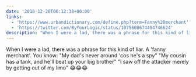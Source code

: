 ```yaml
---
date: '2018-12-20T06:12:38+00:00'
links:
  - 'https://www.urbandictionary.com/define.php?term=Fanny%20merchant'
  - 'https://twitter.com/ByYourLogic/status/1075608674494746624'
description: "When I were a lad, there was a phrase for this kind of liar. A 'fanny merchant'.\nYou know:\n\"My dad's never around 'cos he's a spy\"\n\"My cousin has a tank, and he'll beat up your big brother\"\n\"I saw off the attacker merely by getting out of my limo\"\n\U0001F602\U0001F602\U0001F602\n "
---
```

When I were a lad, there was a phrase for this kind of liar. A 'fanny merchant'.
You know:
"My dad's never around 'cos he's a spy"
"My cousin has a tank, and he'll beat up your big brother"
"I saw off the attacker merely by getting out of my limo"
😂😂😂
 
